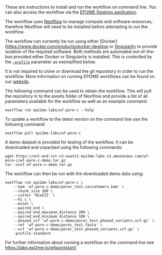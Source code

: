 
These are instructions to install and run the workflow on command line.
You can also access the workflow via the
[EPI2ME Desktop application](https://labs.epi2me.io/downloads/).

The workflow uses [Nextflow](https://www.nextflow.io/) to manage
compute and software resources,
therefore Nextflow will need to be
installed before attempting to run the workflow.

The workflow can currently be run using either
[Docker](https://www.docker.com/products/docker-desktop
or [Singularity](https://docs.sylabs.io/guides/3.0/user-guide/index.html)
to provide isolation of the required software.
Both methods are automated out-of-the-box provided
either Docker or Singularity is installed.
This is controlled by the
[`-profile`](https://www.nextflow.io/docs/latest/config.html#config-profiles)
parameter as exemplified below.

It is not required to clone or download the git repository
in order to run the workflow.
More information on running EPI2ME workflows can
be found on our [website](https://labs.epi2me.io/wfindex).

The following command can be used to obtain the workflow.
This will pull the repository in to the assets folder of
Nextflow and provide a list of all parameters
available for the workflow as well as an example command:

```
nextflow run epi2me-labs/wf-pore-c --help
```
To update a workflow to the latest version on the command line use
the following command:
```
nextflow pull epi2me-labs/wf-pore-c
```
A demo dataset is provided for testing of the workflow.
It can be downloaded and unpacked using the following commands:
```
wget https://ont-exd-int-s3-euwst1-epi2me-labs.s3.amazonaws.com/wf-pore-c/wf-pore-c-demo.tar.gz
tar -xzvf wf-pore-c-demo.tar.gz
```
The workflow can then be run with the downloaded demo data using:
```
nextflow run epi2me-labs/wf-pore-c \
	--bam 'wf-pore-c-demo/porec_test.concatemers.bam' \
	--chunk_size 100 \
	--cutter 'NlaIII' \
	--hi_c \
	--mcool \
	--paired_end \
	--paired_end_maximum_distance 200 \
	--paired_end_minimum_distance 100 \
	--phased_vcf 'wf-pore-c-demo/porec_test.phased_variants.vcf.gz' \
	--ref 'wf-pore-c-demo/porec_test.fasta' \
	--vcf 'wf-pore-c-demo/porec_test.phased_variants.vcf.gz' \
	-profile standard
```
For further information about running a workflow on
the command line see https://labs.epi2me.io/wfquickstart/
